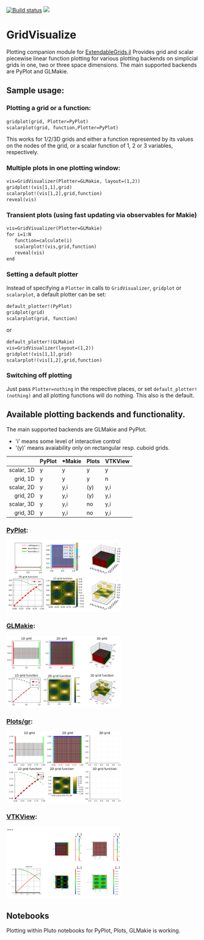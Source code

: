 [![Build status](https://github.com/j-fu/GridVisualize.jl/workflows/linux-macos-windows/badge.svg)](https://github.com/j-fu/GridVisualize.jl/actions)
[![](https://img.shields.io/badge/docs-stable-blue.svg)](https://j-fu.github.io/GridVisualize.jl/stable)

GridVisualize
=============

Plotting companion module for [ExtendableGrids.jl](https://github.com/j-fu/ExtendableGrids.jl)
Provides grid and scalar piecewise linear function plotting for various plotting backends
on simplicial grids in one, two or three space dimensions. The main supported backends
are PyPlot and GLMakie.

## Sample usage:

### Plotting a grid or a function:
````
gridplot(grid, Plotter=PyPlot)
scalarplot(grid, function,Plotter=PyPlot)
````

This works for  1/2/3D grids and either a function  represented by its
values on  the nodes of the  grid, or a scalar  function of 1, 2  or 3
variables, respectively.

### Multiple plots in one plotting window:
````
vis=GridVisualizer(Plotter=GLMakie, layout=(1,2))
gridplot!(vis[1,1],grid)
scalarplot!(vis[1,2],grid,function)
reveal(vis)
````

### Transient plots (using fast updating via observables for Makie)
````
vis=GridVisualizer(Plotter=GLMakie)
for i=1:N
   function=calculate(i)
   scalarplot!(vis,grid,function)
   reveal(vis)
end
````

### Setting a default plotter

Instead  of  specifying  a  `Plotter` in  calls  to  `GridVisualizer`,
`gridplot` or `scalarplot`, a default plotter can be set:

```
default_plotter!(PyPlot)
gridplot(grid)
scalarplot(grid, function)
```

or 
```
default_plotter!(GLMakie)
vis=GridVisualizer(layout=(1,2))
gridplot!(vis[1,1],grid)
scalarplot!(vis[1,2],grid,function)
```

### Switching off plotting
Just pass `Plotter=nothing`  in the respective places, or set `default_plotter!(nothing)`
and all plotting functions will do nothing. This also is the default.

## Available plotting backends and functionality.

The main supported backends are GLMakie and PyPlot.

- 'i' means some level of interactive control
- '(y)' means avaiability only on rectangular resp. cuboid grids.

|            | PyPlot | *Makie | Plots | VTKView |
|-----------:|--------|--------|-------|---------|
| scalar, 1D | y      | y      | y     | y       |
| grid, 1D   | y      | y      | y     | n       |
| scalar, 2D | y      | y,i    | (y)   | y,i     |
| grid, 2D   | y      | y,i    | (y)   | y,i     |
| scalar, 3D | y      | y,i    | no    | y,i     |
| grid, 3D   | y      | y,i    | no    | y,i     |




### [PyPlot](https://github.com/JuliaPy/PyPlot.jl):
<img src="docs/src/assets/multiscene_pyplot.png?raw=true" width=300/> 


### [GLMakie](https://github.com/JuliaPlots/GLMakie.jl):

<img src="docs/src/assets/multiscene_glmakie.png?raw=true" width=300/> 


### [Plots/gr](https://github.com/JuliaPlots/Plots.jl):
<img src="docs/src/assets/multiscene_plots.png?raw=true" width=300/> 


### [VTKView](https://github.com/j-fu/VTKView.jl):
<img src="docs/src/assets/multiscene_vtkview.png?raw=true" width=300/> 


## Notebooks
Plotting within Pluto notebooks for PyPlot, Plots, GLMakie is working.

